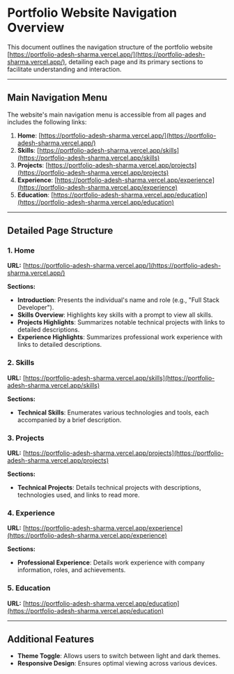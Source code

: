 # Portfolio Website Navigation Overview

This document outlines the navigation structure of the portfolio website [https://portfolio-adesh-sharma.vercel.app/](https://portfolio-adesh-sharma.vercel.app/), detailing each page and its primary sections to facilitate understanding and interaction.

---

## Main Navigation Menu

The website's main navigation menu is accessible from all pages and includes the following links:

1. **Home**: [https://portfolio-adesh-sharma.vercel.app/](https://portfolio-adesh-sharma.vercel.app/)
2. **Skills**: [https://portfolio-adesh-sharma.vercel.app/skills](https://portfolio-adesh-sharma.vercel.app/skills)
3. **Projects**: [https://portfolio-adesh-sharma.vercel.app/projects](https://portfolio-adesh-sharma.vercel.app/projects)
4. **Experience**: [https://portfolio-adesh-sharma.vercel.app/experience](https://portfolio-adesh-sharma.vercel.app/experience)
5. **Education**: [https://portfolio-adesh-sharma.vercel.app/education](https://portfolio-adesh-sharma.vercel.app/education)

---

## Detailed Page Structure

### 1. Home

**URL:** [https://portfolio-adesh-sharma.vercel.app/](https://portfolio-adesh-sharma.vercel.app/)

**Sections:**

- **Introduction**: Presents the individual's name and role (e.g., "Full Stack Developer").
- **Skills Overview**: Highlights key skills with a prompt to view all skills.
- **Projects Highlights**: Summarizes notable technical projects with links to detailed descriptions.
- **Experience Highlights**: Summarizes professional work experience with links to detailed descriptions.

### 2. Skills

**URL:** [https://portfolio-adesh-sharma.vercel.app/skills](https://portfolio-adesh-sharma.vercel.app/skills)

**Sections:**

- **Technical Skills**: Enumerates various technologies and tools, each accompanied by a brief description.

### 3. Projects

**URL:** [https://portfolio-adesh-sharma.vercel.app/projects](https://portfolio-adesh-sharma.vercel.app/projects)

**Sections:**

- **Technical Projects**: Details technical projects with descriptions, technologies used, and links to read more.

### 4. Experience

**URL:** [https://portfolio-adesh-sharma.vercel.app/experience](https://portfolio-adesh-sharma.vercel.app/experience)

**Sections:**

- **Professional Experience**: Details work experience with company information, roles, and achievements.

### 5. Education

**URL:** [https://portfolio-adesh-sharma.vercel.app/education](https://portfolio-adesh-sharma.vercel.app/education)

---

## Additional Features

- **Theme Toggle**: Allows users to switch between light and dark themes.
- **Responsive Design**: Ensures optimal viewing across various devices.
